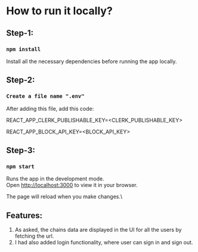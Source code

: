 # How to run it locally?

## Step-1: 

### `npm install`

Install all the necessary dependencies before running the app locally.

## Step-2: 

### `Create a file name ".env"`

After adding this file, add this code:

REACT_APP_CLERK_PUBLISHABLE_KEY=<CLERK_PUBLISHABLE_KEY>

REACT_APP_BLOCK_API_KEY=<BLOCK_API_KEY>

## Step-3:

### `npm start`

Runs the app in the development mode.\
Open [http://localhost:3000](http://localhost:3000) to view it in your browser.

The page will reload when you make changes.\


## Features:

1) As asked, the chains data are displayed in the UI for all the users by fetching the url.
2) I had also added login functionality, where user can sign in and sign out.
